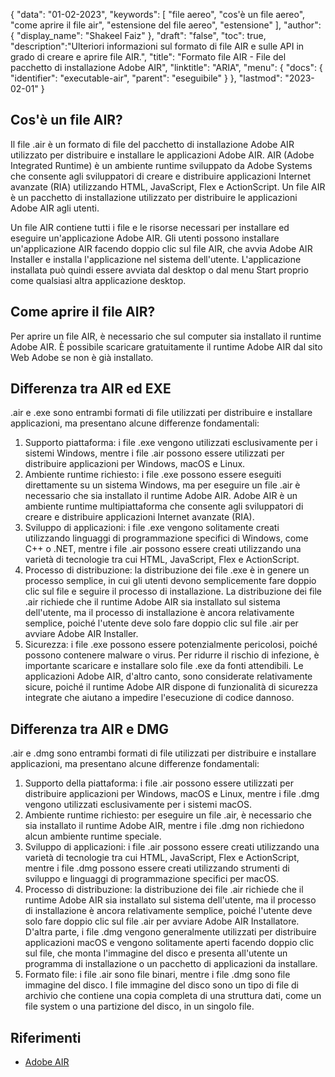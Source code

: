{
"data": "01-02-2023",
  "keywords": [
"file aereo",
"cos'è un file aereo",
"come aprire il file air",
"estensione del file aereo",
"estensione"
],
  "author": {
"display_name": "Shakeel Faiz"
},
"draft": "false",
"toc": true,
  "description":"Ulteriori informazioni sul formato di file AIR e sulle API in grado di creare e aprire file AIR.",
"title": "Formato file AIR - File del pacchetto di installazione Adobe AIR",
"linktitle": "ARIA",
  "menu": {
    "docs": {
      "identifier": "executable-air",
"parent": "eseguibile"
}
},
"lastmod": "2023-02-01"
}

## Cos'è un file AIR?

Il file .air è un formato di file del pacchetto di installazione Adobe AIR utilizzato per distribuire e installare le applicazioni Adobe AIR. AIR (Adobe Integrated Runtime) è un ambiente runtime sviluppato da Adobe Systems che consente agli sviluppatori di creare e distribuire applicazioni Internet avanzate (RIA) utilizzando HTML, JavaScript, Flex e ActionScript. Un file AIR è un pacchetto di installazione utilizzato per distribuire le applicazioni Adobe AIR agli utenti.

Un file AIR contiene tutti i file e le risorse necessari per installare ed eseguire un'applicazione Adobe AIR. Gli utenti possono installare un'applicazione AIR facendo doppio clic sul file AIR, che avvia Adobe AIR Installer e installa l'applicazione nel sistema dell'utente. L'applicazione installata può quindi essere avviata dal desktop o dal menu Start proprio come qualsiasi altra applicazione desktop.

## Come aprire il file AIR?

Per aprire un file AIR, è necessario che sul computer sia installato il runtime Adobe AIR. È possibile scaricare gratuitamente il runtime Adobe AIR dal sito Web Adobe se non è già installato.

## Differenza tra AIR ed EXE

.air e .exe sono entrambi formati di file utilizzati per distribuire e installare applicazioni, ma presentano alcune differenze fondamentali:

1. Supporto piattaforma: i file .exe vengono utilizzati esclusivamente per i sistemi Windows, mentre i file .air possono essere utilizzati per distribuire applicazioni per Windows, macOS e Linux.
2. Ambiente runtime richiesto: i file .exe possono essere eseguiti direttamente su un sistema Windows, ma per eseguire un file .air è necessario che sia installato il runtime Adobe AIR. Adobe AIR è un ambiente runtime multipiattaforma che consente agli sviluppatori di creare e distribuire applicazioni Internet avanzate (RIA).
3. Sviluppo di applicazioni: i file .exe vengono solitamente creati utilizzando linguaggi di programmazione specifici di Windows, come C++ o .NET, mentre i file .air possono essere creati utilizzando una varietà di tecnologie tra cui HTML, JavaScript, Flex e ActionScript.
4. Processo di distribuzione: la distribuzione dei file .exe è in genere un processo semplice, in cui gli utenti devono semplicemente fare doppio clic sul file e seguire il processo di installazione. La distribuzione dei file .air richiede che il runtime Adobe AIR sia installato sul sistema dell'utente, ma il processo di installazione è ancora relativamente semplice, poiché l'utente deve solo fare doppio clic sul file .air per avviare Adobe AIR Installer.
5. Sicurezza: i file .exe possono essere potenzialmente pericolosi, poiché possono contenere malware o virus. Per ridurre il rischio di infezione, è importante scaricare e installare solo file .exe da fonti attendibili. Le applicazioni Adobe AIR, d'altro canto, sono considerate relativamente sicure, poiché il runtime Adobe AIR dispone di funzionalità di sicurezza integrate che aiutano a impedire l'esecuzione di codice dannoso.

## Differenza tra AIR e DMG

.air e .dmg sono entrambi formati di file utilizzati per distribuire e installare applicazioni, ma presentano alcune differenze fondamentali:

1. Supporto della piattaforma: i file .air possono essere utilizzati per distribuire applicazioni per Windows, macOS e Linux, mentre i file .dmg vengono utilizzati esclusivamente per i sistemi macOS.
2. Ambiente runtime richiesto: per eseguire un file .air, è necessario che sia installato il runtime Adobe AIR, mentre i file .dmg non richiedono alcun ambiente runtime speciale.
3. Sviluppo di applicazioni: i file .air possono essere creati utilizzando una varietà di tecnologie tra cui HTML, JavaScript, Flex e ActionScript, mentre i file .dmg possono essere creati utilizzando strumenti di sviluppo e linguaggi di programmazione specifici per macOS.
4. Processo di distribuzione: la distribuzione dei file .air richiede che il runtime Adobe AIR sia installato sul sistema dell'utente, ma il processo di installazione è ancora relativamente semplice, poiché l'utente deve solo fare doppio clic sul file .air per avviare Adobe AIR Installatore. D'altra parte, i file .dmg vengono generalmente utilizzati per distribuire applicazioni macOS e vengono solitamente aperti facendo doppio clic sul file, che monta l'immagine del disco e presenta all'utente un programma di installazione o un pacchetto di applicazioni da installare.
5. Formato file: i file .air sono file binari, mentre i file .dmg sono file immagine del disco. I file immagine del disco sono un tipo di file di archivio che contiene una copia completa di una struttura dati, come un file system o una partizione del disco, in un singolo file.

## Riferimenti
* [Adobe AIR](https://en.wikipedia.org/wiki/Adobe_AIR)

